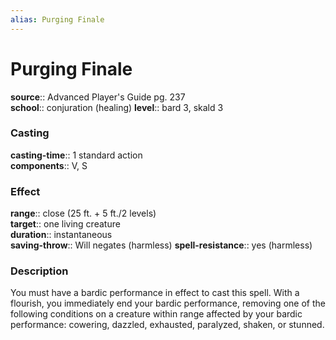 ```yaml
---
alias: Purging Finale
---
```


# Purging Finale 

**source**:: Advanced Player's Guide pg. 237  
**school**:: conjuration (healing)
**level**:: bard 3, skald 3

### Casting 

**casting-time**:: 1 standard action  
**components**:: V, S

### Effect 

**range**:: close (25 ft. + 5 ft./2 levels)  
**target**:: one living creature  
**duration**:: instantaneous  
**saving-throw**:: Will negates (harmless)
**spell-resistance**:: yes (harmless)

### Description 

You must have a bardic performance in effect to cast this spell. With a flourish, you immediately end your bardic performance, removing one of the following conditions on a creature within range affected by your bardic performance: cowering, dazzled, exhausted, paralyzed, shaken, or stunned.
